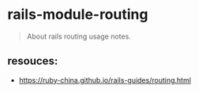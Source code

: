 # rails-module-routing
> About rails routing usage notes.


## resouces:
+ https://ruby-china.github.io/rails-guides/routing.html